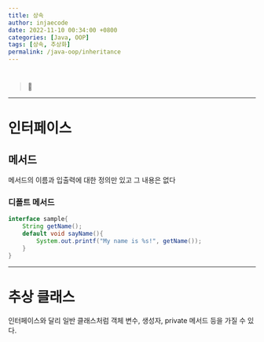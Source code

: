 ```yaml
---
title: 상속
author: injaecode
date: 2022-11-10 00:34:00 +0800
categories: [Java, OOP]
tags: [상속, 추상화]
permalink: /java-oop/inheritance
---
```


#

##

###

> 📌

---

# 인터페이스

## 메서드

메서드의 이름과 입출력에 대한 정의만 있고 그 내용은 없다

### 디폴트 메서드

```java
interface sample{
	String getName();
	default void sayName(){
		System.out.printf("My name is %s!", getName());
	}
}
```

---

# 추상 클래스

인터페이스와 달리 일반 클래스처럼 객체 변수, 생성자, private 메서드 등을 가질 수 있다.
